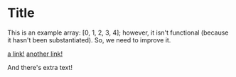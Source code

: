 # Title

This is an example array: [0, 1, 2, 3, 4]; however, it isn't functional (because it hasn't been substantiated). So, we  need to improve it.

[a link!](https://something.com)
[another link!](some-page.html)

And there's extra text!